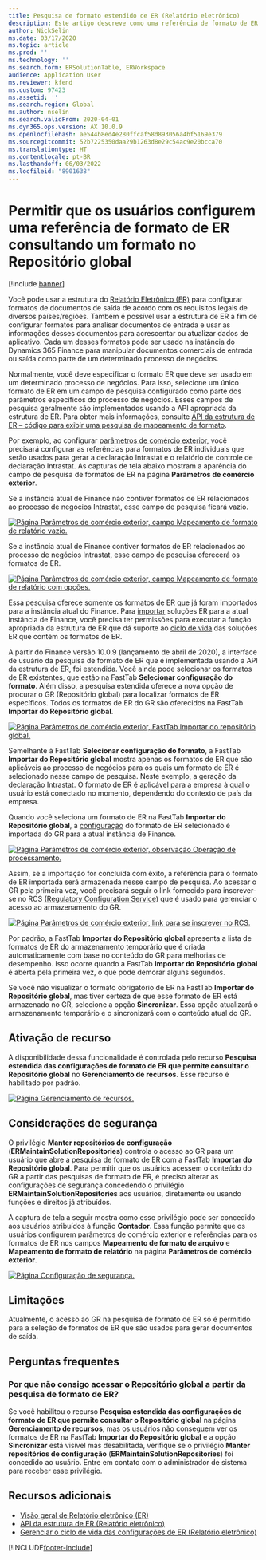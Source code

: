 ```yaml
---
title: Pesquisa de formato estendido de ER (Relatório eletrônico)
description: Este artigo descreve como uma referência de formato de ER pode ser configurada na pesquisa de formato de ER quando o formato necessário é armazenado no Repositório global.
author: NickSelin
ms.date: 03/17/2020
ms.topic: article
ms.prod: ''
ms.technology: ''
ms.search.form: ERSolutionTable, ERWorkspace
audience: Application User
ms.reviewer: kfend
ms.custom: 97423
ms.assetid: ''
ms.search.region: Global
ms.author: nselin
ms.search.validFrom: 2020-04-01
ms.dyn365.ops.version: AX 10.0.9
ms.openlocfilehash: ae544b8ed4e280ffcaf58d893056a4bf5169e379
ms.sourcegitcommit: 52b7225350daa29b1263d8e29c54ac9e20bcca70
ms.translationtype: HT
ms.contentlocale: pt-BR
ms.lasthandoff: 06/03/2022
ms.locfileid: "8901638"
---
```

# <a name="allow-users-to-set-up-an-er-format-reference-inquiring-a-format-from-the-global-repository"></a>Permitir que os usuários configurem uma referência de formato de ER consultando um formato no Repositório global

[!include [banner](../includes/banner.md)]

Você pode usar a estrutura do [Relatório Eletrônico (ER)](general-electronic-reporting.md) para configurar formatos de documentos de saída de acordo com os requisitos legais de diversos países/regiões. Também é possível usar a estrutura de ER a fim de configurar formatos para analisar documentos de entrada e usar as informações desses documentos para acrescentar ou atualizar dados de aplicativo. Cada um desses formatos pode ser usado na instância do Dynamics 365 Finance para manipular documentos comerciais de entrada ou saída como parte de um determinado processo de negócios.

Normalmente, você deve especificar o formato ER que deve ser usado em um determinado processo de negócios. Para isso, selecione um único formato de ER em um campo de pesquisa configurado como parte dos parâmetros específicos do processo de negócios. Esses campos de pesquisa geralmente são implementados usando a API apropriada da estrutura de ER. Para obter mais informações, consulte [API da estrutura de ER – código para exibir uma pesquisa de mapeamento de formato](er-apis-app73.md#code-to-display-a-format-mapping-lookup).

Por exemplo, ao configurar [parâmetros de comércio exterior](../../../finance/localizations/emea-intrastat.md#set-up-foreign-trade-parameters), você precisará configurar as referências para formatos de ER individuais que serão usados para gerar a declaração Intrastat e o relatório de controle de declaração Intrastat. As capturas de tela abaixo mostram a aparência do campo de pesquisa de formatos de ER na página **Parâmetros de comércio exterior**.

Se a instância atual de Finance não contiver formatos de ER relacionados ao processo de negócios Intrastat, esse campo de pesquisa ficará vazio.

[![Página Parâmetros de comércio exterior, campo Mapeamento de formato de relatório vazio.](./media/ER-ExtLookup-Lookup1.gif)](./media/ER-ExtLookup-Lookup1.gif)

Se a instância atual de Finance contiver formatos de ER relacionados ao processo de negócios Intrastat, esse campo de pesquisa oferecerá os formatos de ER.

[![Página Parâmetros de comércio exterior, campo Mapeamento de formato de relatório com opções.](./media/ER-ExtLookup-Lookup2.png)](./media/ER-ExtLookup-Lookup2.png)

Essa pesquisa oferece somente os formatos de ER que já foram importados para a instância atual do Finance. Para [importar](./tasks/er-import-configuration-lifecycle-services.md) soluções ER para a atual instância de Finance, você precisa ter permissões para executar a função apropriada da estrutura de ER que dá suporte ao [ciclo de vida](general-electronic-reporting-manage-configuration-lifecycle.md) das soluções ER que contêm os formatos de ER.

A partir do Finance versão 10.0.9 (lançamento de abril de 2020), a interface de usuário da pesquisa de formato de ER que é implementada usando a API da estrutura de ER, foi estendida. Você ainda pode selecionar os formatos de ER existentes, que estão na FastTab **Selecionar configuração do formato**. Além disso, a pesquisa estendida oferece a nova opção de procurar o GR (Repositório global) para localizar formatos de ER específicos. Todos os formatos de ER do GR são oferecidos na FastTab **Importar do Repositório global**.

[![Página Parâmetros de comércio exterior, FastTab Importar do repositório global.](./media/ER-ExtLookup-Lookup3.png)](./media/ER-ExtLookup-Lookup3.png)

Semelhante à FastTab **Selecionar configuração do formato**, a FastTab **Importar do Repositório global** mostra apenas os formatos de ER que são aplicáveis ao processo de negócios para os quais um formato de ER é selecionado nesse campo de pesquisa. Neste exemplo, a geração da declaração Intrastat. O formato de ER é aplicável para a empresa à qual o usuário está conectado no momento, dependendo do contexto de país da empresa.

Quando você seleciona um formato de ER na FastTab **Importar do Repositório global**, a [configuração](general-electronic-reporting.md#Configuration) do formato de ER selecionado é importada do GR para a atual instância de Finance.

[![Página Parâmetros de comércio exterior, observação Operação de processamento.](./media/ER-ExtLookup-FormatImport.png)](./media/ER-ExtLookup-FormatImport.png)

Assim, se a importação for concluída com êxito, a referência para o formato de ER importada será armazenada nesse campo de pesquisa. Ao acessar o GR pela primeira vez, você precisará seguir o link fornecido para inscrever-se no RCS [(Regulatory Configuration Service)](https://aka.ms/rcs) que é usado para gerenciar o acesso ao armazenamento do GR.

[![Página Parâmetros de comércio exterior, link para se inscrever no RCS.](./media/ER-ExtLookup-RepoSignUp.png)](./media/ER-ExtLookup-RepoSignUp.png)

Por padrão, a FastTab **Importar do Repositório global** apresenta a lista de formatos de ER do armazenamento temporário que é criada automaticamente com base no conteúdo do GR para melhorias de desempenho. Isso ocorre quando a FastTab **Importar do Repositório global** é aberta pela primeira vez, o que pode demorar alguns segundos.

Se você não visualizar o formato obrigatório de ER na FastTab **Importar do Repositório global**, mas tiver certeza de que esse formato de ER está armazenado no GR, selecione a opção **Sincronizar**. Essa opção atualizará o armazenamento temporário e o sincronizará com o conteúdo atual do GR.

## <a name="feature-activation"></a>Ativação de recurso

A disponibilidade dessa funcionalidade é controlada pelo recurso **Pesquisa estendida das configurações de formato de ER que permite consultar o Repositório global** no **Gerenciamento de recursos**. Esse recurso é habilitado por padrão.

[![Página Gerenciamento de recursos.](./media/ER-ExtLookup-FeatureMngt.png)](./media/ER-ExtLookup-FeatureMngt.png)

## <a name="security-considerations"></a>Considerações de segurança

O privilégio **Manter repositórios de configuração** (**ERMaintainSolutionRepositories**) controla o acesso ao GR para um usuário que abre a pesquisa de formato de ER com a FastTab **Importar do Repositório global**. Para permitir que os usuários acessem o conteúdo do GR a partir das pesquisas de formato de ER, é preciso alterar as configurações de segurança concedendo o privilégio **ERMaintainSolutionRepositories** aos usuários, diretamente ou usando funções e direitos já atribuídos.

A captura de tela a seguir mostra como esse privilégio pode ser concedido aos usuários atribuídos à função **Contador**. Essa função permite que os usuários configurem parâmetros de comércio exterior e referências para os formatos de ER nos campos **Mapeamento de formato de arquivo** e **Mapeamento de formato de relatório** na página **Parâmetros de comércio exterior**.

[![Página Configuração de segurança.](./media/ER-ExtLookup-SecuritySetting.png)](./media/ER-ExtLookup-SecuritySetting.png)

## <a name="limitations"></a>Limitações

Atualmente, o acesso ao GR na pesquisa de formato de ER só é permitido para a seleção de formatos de ER que são usados para gerar documentos de saída.

## <a name="frequently-asked-questions"></a>Perguntas frequentes

### <a name="why-cant-i-access-the-global-repository-from-the-er-format-lookup"></a>Por que não consigo acessar o Repositório global a partir da pesquisa de formato de ER?

Se você habilitou o recurso **Pesquisa estendida das configurações de formato de ER que permite consultar o Repositório global** na página **Gerenciamento de recursos**, mas os usuários não conseguem ver os formatos de ER na FastTab **Importar do Repositório global** e a opção **Sincronizar** está visível mas desabilitada, verifique se o privilégio **Manter repositórios de configuração** (**ERMaintainSolutionRepositories**) foi concedido ao usuário. Entre em contato com o administrador de sistema para receber esse privilégio.

## <a name="additional-resources"></a>Recursos adicionais

- [Visão geral de Relatório eletrônico (ER)](general-electronic-reporting.md)
- [API da estrutura de ER (Relatório eletrônico)](er-apis-app73.md)
- [Gerenciar o ciclo de vida das configurações de ER (Relatório eletrônico)](general-electronic-reporting-manage-configuration-lifecycle.md)


[!INCLUDE[footer-include](../../../includes/footer-banner.md)]

